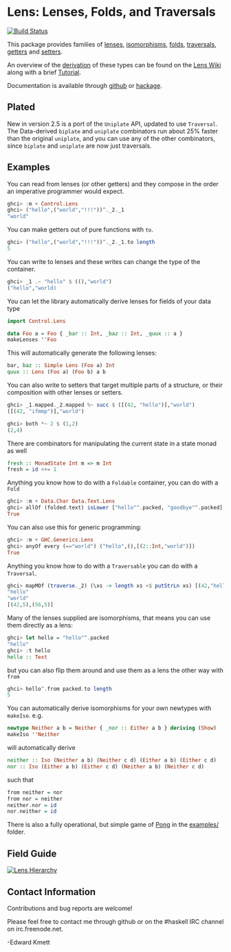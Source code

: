 Lens: Lenses, Folds, and Traversals
==================================

[![Build Status](https://secure.travis-ci.org/ekmett/lens.png?branch=master)](http://travis-ci.org/ekmett/lens)

This package provides families of [lenses](https://github.com/ekmett/lens/blob/master/src/Control/Lens/Type.hs), [isomorphisms](https://github.com/ekmett/lens/blob/master/src/Control/Lens/Iso.hs), [folds](https://github.com/ekmett/lens/blob/master/src/Control/Lens/Fold.hs), [traversals](https://github.com/ekmett/lens/blob/master/src/Control/Lens/Traversal.hs), [getters](https://github.com/ekmett/lens/blob/master/src/Control/Lens/Getter.hs) and [setters](https://github.com/ekmett/lens/blob/master/src/Control/Lens/Setter.hs).

An overview of the [derivation](https://github.com/ekmett/lens/wiki/Derivation) of these types can be found on the [Lens Wiki](https://github.com/ekmett/lens/wiki) along with a brief [Tutorial](https://github.com/ekmett/lens/wiki/Tutorial).

Documentation is available through [github](https://ekmett.github.com/lens) or [hackage](http://hackage.haskell.org/package/lens).

Plated
------

New in version 2.5 is a port of the `Uniplate` API, updated to use `Traversal`. The Data-derived `biplate` and `uniplate` combinators run about 25% faster than the original `uniplate`, and you can use any of the other combinators, since `biplate` and `uniplate` are now just traversals.

Examples
--------

You can read from lenses (or other getters) and they compose in the order an imperative programmer would expect.

```haskell
ghci> :m + Control.Lens
ghci> ("hello",("world","!!!"))^._2._1
"world"
```

You can make getters out of pure functions with `to`.


```haskell
ghci> ("hello",("world","!!!"))^._2._1.to length
5
```

You can write to lenses and these writes can change the type of the container.

```haskell
ghci> _1 .~ "hello" $ ((),"world")
("hello","world)
```

You can let the library automatically derive lenses for fields of your data type

```haskell
import Control.Lens

data Foo a = Foo { _bar :: Int, _baz :: Int, _quux :: a }
makeLenses ''Foo
```

This will automatically generate the following lenses:

```haskell
bar, baz :: Simple Lens (Foo a) Int
quux :: Lens (Foo a) (Foo b) a b
```

You can also write to setters that target multiple parts of a structure, or their composition with other
lenses or setters.

```haskell
ghci> _1.mapped._2.mapped %~ succ $ ([(42, "hello")],"world")
([(42, "ifmmp")],"world")
```

```haskell
ghci> both *~ 2 $ (1,2)
(2,4)
```

There are combinators for manipulating the current state in a state monad as well

```haskell
fresh :: MonadState Int m => m Int
fresh = id <+= 1
```

Anything you know how to do with a `Foldable` container, you can do with a `Fold`

```haskell
ghci> :m + Data.Char Data.Text.Lens
ghci> allOf (folded.text) isLower ["hello"^.packed, "goodbye"^.packed]
True
```

You can also use this for generic programming:

```haskell
ghci> :m + GHC.Generics.Lens
ghci> anyOf every (=="world") ("hello",(),[(2::Int,"world")])
True
```

Anything you know how to do with a `Traversable` you can do with a `Traversal`.

```haskell
ghci> mapMOf (traverse._2) (\xs -> length xs <$ putStrLn xs) [(42,"hello"),(56,"world")]
"hello"
"world"
[(42,5),(56,5)]
```

Many of the lenses supplied are isomorphisms, that means you can use them directly as a lens:

```haskell
ghci> let hello = "hello"^.packed
"hello"
ghci> :t hello
hello :: Text
```

but you can also flip them around and use them as a lens the other way with `from`

```haskell
ghci> hello^.from packed.to length
5
```

You can automatically derive isomorphisms for your own newtypes with `makeIso`. e.g.

```haskell
newtype Neither a b = Neither { _nor :: Either a b } deriving (Show)
makeIso ''Neither
```

will automatically derive

```haskell
neither :: Iso (Neither a b) (Neither c d) (Either a b) (Either c d)
nor :: Iso (Either a b) (Either c d) (Neither a b) (Neither c d)
```

such that

```haskell
from neither = nor
from nor = neither
neither.nor = id
nor.neither = id
```

There is also a fully operational, but simple game of [Pong](https://github.com/ekmett/lens/blob/master/examples/Pong.hs) in the [examples/](https://github.com/ekmett/lens/blob/master/examples/) folder.

Field Guide
-----------

[![Lens Hierarchy](https://s3.amazonaws.com/creately-published/h5nyo9ne1)](https://creately.com/diagram/h5nyo9ne1/LBbRz63yg4yQsTXGLtub1bQU4%3D)

Contact Information
-------------------

Contributions and bug reports are welcome!

Please feel free to contact me through github or on the #haskell IRC channel on irc.freenode.net.

-Edward Kmett
